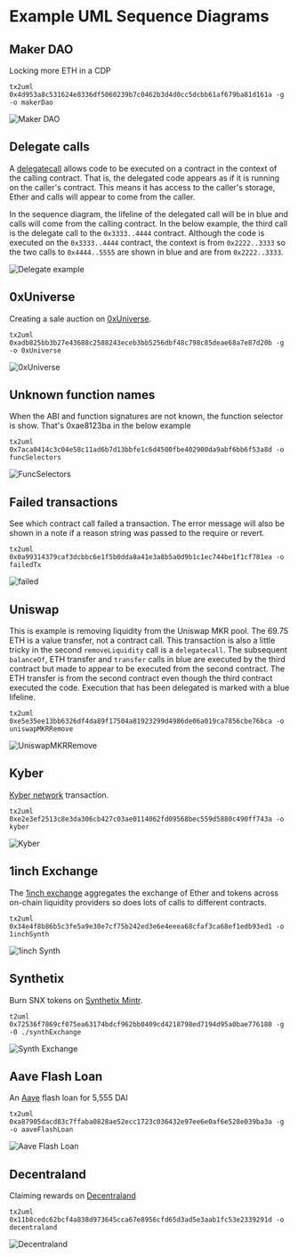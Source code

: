 # Example UML Sequence Diagrams

## Maker DAO

Locking more ETH in a CDP

```
tx2uml 0x4d953a8c531624e8336df5060239b7c0462b3d4d0cc5dcbb61af679ba81d161a -g -o makerDao
```

![Maker DAO](./makerDao.png)

## Delegate calls

A [delegatecall](https://github.com/ethereum/EIPs/issues/23) allows code to be executed on a contract in the context of the calling contract. That is, the delegated code appears as if it is running on the caller's contract. This means it has access to the caller's storage, Ether and calls will appear to come from the caller.

In the sequence diagram, the lifeline of the delegated call will be in blue and calls will come from the calling contract. In the below example, the third call is the delegate call to the `0x3333..4444` contract. Although the code is executed on the `0x3333..4444` contract, the context is from `0x2222..3333` so the two calls to `0x4444..5555` are shown in blue and are from `0x2222..3333`.

![Delegate example](./delegate.png)

## 0xUniverse

Creating a sale auction on [0xUniverse](https://0xuniverse.com/).

```
tx2uml 0xadb825bb3b27e43688c2588243eceb3bb5256dbf48c798c85deae68a7e87d20b -g -o 0xUniverse
```

![0xUniverse](./0xUniverse.png)

## Unknown function names

When the ABI and function signatures are not known, the function selector is show. That's 0xae8123ba in the below example

```
tx2uml 0x7aca0414c3c04e58c11ad6b7d13bbfe1c6d4500fbe402900da9abf6bb6f53a8d -o funcSelectors
```

![FuncSelectors](./funcSelectors.png)

## Failed transactions

See which contract call failed a transaction. The error message will also be shown in a note if a reason string was passed to the require or revert.

```
tx2uml 0x0a99314379caf3dcbbc6e1f5b0dda8a41e3a8b5a0d9b1c1ec744be1f1cf781ea -o failedTx
```

![failed](./failedTx.png)

## Uniswap

This is example is removing liquidity from the Uniswap MKR pool. The 69.75 ETH is a value transfer, not a contract call.
This transaction is also a little tricky in the second `removeLiquidity` call is a `delegatecall`. The subsequent `balanceOf`, ETH transfer and `transfer` calls in blue are executed by the third contract but made to appear to be executed from the second contract. The ETH transfer is from the second contract even though the third contract executed the code. Execution that has been delegated is marked with a blue lifeline.

```
tx2uml 0xe5e35ee13bb6326df4da89f17504a81923299d4986de06a019ca7856cbe76bca -o uniswapMKRRemove
```

![UniswapMKRRemove](./uniswapMKRRemove.png)

## Kyber

[Kyber network](https://kyber.network/) transaction.

```
tx2uml 0xe2e3ef2513c8e3da306cb427c03ae0114062fd09568bec559d5880c490ff743a -o kyber
```

![Kyber](./kyber.png)

## 1inch Exchange

The [1inch exchange](https://1inch.exchange/) aggregates the exchange of Ether and tokens across on-chain liquidity providers so does lots of calls to different contracts.

```
tx2uml 0x34e4f8b86b5c3fe5a9e30e7cf75b242ed3e6e4eeea68cfaf3ca68ef1edb93ed1 -o 1inchSynth
```

![1inch Synth](./1inchSynth.png)

## Synthetix

Burn SNX tokens on [Synthetix Mintr](https://www.synthetix.io/products/mintr).

```
t2uml 0x72536f7869cf075ea63174bdcf962bb0409cd4218798ed7194d95a0bae776180 -g -0 ./synthExchange
```

![Synth Exchange](./synthExchange.png)

## Aave Flash Loan

An [Aave](https://aave.com/) flash loan for 5,555 DAI

```
tx2uml 0xa87905dacd83c7ffaba0828ae52ecc1723c036432e97ee6e0af6e528e039ba3a -g -o aaveFlashLoan
```

![Aave Flash Loan](./aaveFlashLoan.png)

## Decentraland

Claiming rewards on [Decentraland](https://decentraland.org/)

```
tx2uml 0x11b8cedc62bcf4a838d973645cca67e8956cfd65d3ad5e3aab1fc53e2339291d -o decentraland
```

![Decentraland](./decentraland.png)
